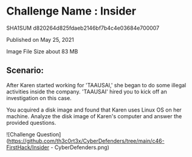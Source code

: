 # Challenge Name : Insider

SHA1SUM 	d820264d825fdaeb2146bf7b4c4e03684e700007

Published on May 25, 2021

Image File Size about	83 MB

## Scenario:

After Karen started working for 'TAAUSAI,' she began to do some illegal activities inside the company. 'TAAUSAI' hired you to kick off an investigation on this case.

You acquired a disk image and found that Karen uses Linux OS on her machine. Analyze the disk image of Karen's computer and answer the provided questions.

![Challenge Question](https://github.com/th3c0rt3x/CyberDefenders/tree/main/c46-FirstHack/Insider - CyberDefenders.png)
